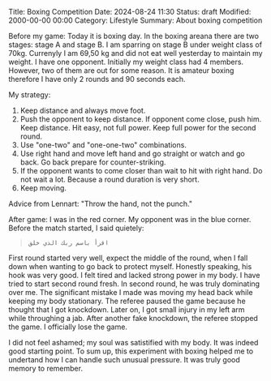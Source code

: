 Title: Boxing Competition
Date: 2024-08-24 11:30
Status: draft
Modified: 2000-00-00 00:00
Category: Lifestyle
Summary: About boxing competition

Before my game:
Today it is boxing day. In the boxing areana there are two stages: stage A and stage B.
I am sparring on stage B under weight class of 70kg. Currenyly I am 69,50 kg and did not eat well yesterday to maintain my weight. I have one opponent. Initially my weight class had 4 members. However, two of them are out for some reason. It is amateur boxing therefore I have only 2 rounds and 90 seconds each.

My strategy:
1) Keep distance and always move foot.
2) Push the opponent to keep distance. If opponent come close, push him. Keep distance. Hit easy, not full power. Keep full power for the second round.
3) Use "one-two" and "one-one-two" combinations.
4) Use right hand and move left hand and go straight or watch and go back. Go back prepare for counter-striking.
5) If the opponent wants to come closer than wait to hit with right hand. Do not wait a lot. Because a round duration is very short.
6) Keep moving.

Advice from Lennart: "Throw the hand, not the punch."

After game:
I was in the red corner. My opponent was in the blue corner. Before the match started, I said quietely:
>`اقرأ باسم ربك الذي خلق`

First round started very well, expect the middle of the round, when I fall down when wanting to go back to protect myself. Honestly speaking, his hook was very good. I felt tired and lacked strong power in my body. I have tried to start second round fresh. In second round, he was truly dominating over me. The significant mistake I made was moving my head back while keeping my body stationary. The referee paused the game because he thought that I got knockdown. Later on, I got small injury in my left arm while throughing a jab. After another fake knockdown, the referee stopped the game. I officially lose the game.


I did not feel ashamed; my soul was satistified with my body. It was indeed good starting point. To sum up, this experiment with boxing helped me to undertand how I can handle such unusual pressure. It was truly good memory to remember.